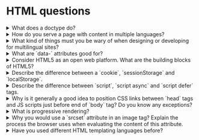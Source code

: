 # HTML questions

<details>
  <summary>What does a doctype do?</summary>

  - [Reference Answer](https://www.frontendinterviewhandbook.com/html-questions#what-does-a-doctype-do)
</details>

<details>
  <summary>How do you serve a page with content in multiple languages?</summary>

  - [Reference Answer](https://www.frontendinterviewhandbook.com/html-questions#how-do-you-serve-a-page-with-content-in-multiple-languages)
</details>

<details>
  <summary>What kind of things must you be wary of when designing or developing for multilingual sites?</summary>

  - [Reference Answer](https://www.frontendinterviewhandbook.com/html-questions#what-kind-of-things-must-you-be-wary-of-when-designing-or-developing-for-multilingual-sites)
</details>

<details>
  <summary>What are `data-` attributes good for?</summary>

  - [Reference Answer](https://www.frontendinterviewhandbook.com/html-questions#what-are-data--attributes-good-for)
</details>

<details>
  <summary>Consider HTML5 as an open web platform. What are the building blocks of HTML5?</summary>

  - [Reference Answer](https://www.frontendinterviewhandbook.com/html-questions#consider-html5-as-an-open-web-platform-what-are-the-building-blocks-of-html5)
</details>

<details>
  <summary>Describe the difference between a `cookie`, `sessionStorage` and `localStorage`.
</summary>

  - [Reference Answer](https://www.frontendinterviewhandbook.com/html-questions#describe-the-difference-between-a-cookie-sessionstorage-and-localstorage)
</details>

<details>
  <summary>Describe the difference between `script`, `script async` and `script defer` tags.</summary>

  - [Reference Answer](https://www.frontendinterviewhandbook.com/html-questions#describe-the-difference-between-script-script-async-and-script-defer)
</details>

<details>
  <summary>Why is it generally a good idea to position CSS links between `head` tags and JS scripts just before end of `body` tag? Do you know any exceptions?</summary>

  - [Reference Answer](https://www.frontendinterviewhandbook.com/html-questions#why-is-it-generally-a-good-idea-to-position-css-links-between-headhead-and-js-scripts-just-before-body-do-you-know-any-exceptions)
</details>

<details>
  <summary>What is progressive rendering?</summary>

  - [Reference Answer](https://www.frontendinterviewhandbook.com/html-questions#what-is-progressive-rendering)
</details>

<details>
  <summary>Why you would use a `srcset` attribute in an image tag? Explain the process the browser uses when evaluating the content of this attribute.</summary>

  - [Reference Answer](https://www.frontendinterviewhandbook.com/html-questions#why-you-would-use-a-srcset-attribute-in-an-image-tag-explain-the-process-the-browser-uses-when-evaluating-the-content-of-this-attribute)
</details>

<details>
  <summary>Have you used different HTML templating languages before?</summary>

  - [Reference Answer](https://www.frontendinterviewhandbook.com/html-questions#have-you-used-different-html-templating-languages-before)
</details>
